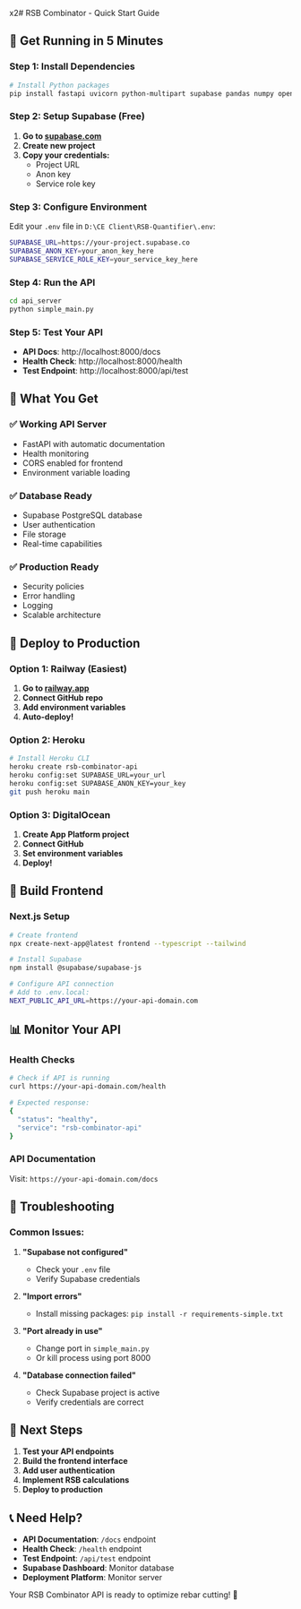 x2# RSB Combinator - Quick Start Guide

## 🚀 Get Running in 5 Minutes

### Step 1: Install Dependencies
```bash
# Install Python packages
pip install fastapi uvicorn python-multipart supabase pandas numpy openpyxl python-dotenv
```

### Step 2: Setup Supabase (Free)
1. **Go to [supabase.com](https://supabase.com)**
2. **Create new project**
3. **Copy your credentials:**
   - Project URL
   - Anon key
   - Service role key

### Step 3: Configure Environment
Edit your `.env` file in `D:\CE Client\RSB-Quantifier\.env`:
```bash
SUPABASE_URL=https://your-project.supabase.co
SUPABASE_ANON_KEY=your_anon_key_here
SUPABASE_SERVICE_ROLE_KEY=your_service_key_here
```

### Step 4: Run the API
```bash
cd api_server
python simple_main.py
```

### Step 5: Test Your API
- **API Docs**: http://localhost:8000/docs
- **Health Check**: http://localhost:8000/health
- **Test Endpoint**: http://localhost:8000/api/test

## 🎯 What You Get

### ✅ **Working API Server**
- FastAPI with automatic documentation
- Health monitoring
- CORS enabled for frontend
- Environment variable loading

### ✅ **Database Ready**
- Supabase PostgreSQL database
- User authentication
- File storage
- Real-time capabilities

### ✅ **Production Ready**
- Security policies
- Error handling
- Logging
- Scalable architecture

## 🚀 Deploy to Production

### Option 1: Railway (Easiest)
1. **Go to [railway.app](https://railway.app)**
2. **Connect GitHub repo**
3. **Add environment variables**
4. **Auto-deploy!**

### Option 2: Heroku
```bash
# Install Heroku CLI
heroku create rsb-combinator-api
heroku config:set SUPABASE_URL=your_url
heroku config:set SUPABASE_ANON_KEY=your_key
git push heroku main
```

### Option 3: DigitalOcean
1. **Create App Platform project**
2. **Connect GitHub**
3. **Set environment variables**
4. **Deploy!**

## 🎨 Build Frontend

### Next.js Setup
```bash
# Create frontend
npx create-next-app@latest frontend --typescript --tailwind

# Install Supabase
npm install @supabase/supabase-js

# Configure API connection
# Add to .env.local:
NEXT_PUBLIC_API_URL=https://your-api-domain.com
```

## 📊 Monitor Your API

### Health Checks
```bash
# Check if API is running
curl https://your-api-domain.com/health

# Expected response:
{
  "status": "healthy",
  "service": "rsb-combinator-api"
}
```

### API Documentation
Visit: `https://your-api-domain.com/docs`

## 🔧 Troubleshooting

### Common Issues:

1. **"Supabase not configured"**
   - Check your `.env` file
   - Verify Supabase credentials

2. **"Import errors"**
   - Install missing packages: `pip install -r requirements-simple.txt`

3. **"Port already in use"**
   - Change port in `simple_main.py`
   - Or kill process using port 8000

4. **"Database connection failed"**
   - Check Supabase project is active
   - Verify credentials are correct

## 🎯 Next Steps

1. **Test your API endpoints**
2. **Build the frontend interface**
3. **Add user authentication**
4. **Implement RSB calculations**
5. **Deploy to production**

## 📞 Need Help?

- **API Documentation**: `/docs` endpoint
- **Health Check**: `/health` endpoint
- **Test Endpoint**: `/api/test` endpoint
- **Supabase Dashboard**: Monitor database
- **Deployment Platform**: Monitor server

Your RSB Combinator API is ready to optimize rebar cutting! 🎉
